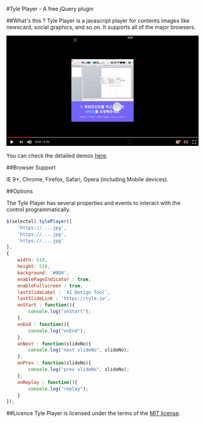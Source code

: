 #Tyle Player - A free jQuery plugin

##What's this ?
Tyle Player is a javascript player for contents images like newscard, social graphics, and so on. It supports all of the major browsers.

[![ScreenShot](./etc/screenshot.png)](https://www.youtube.com/watch?v=pjcGwRyaqY0)

You can check the detailed demos [here](https://tyle.io/cards).


##Browser Support

IE 9+, Chrome, Firefox, Safari, Opera (including Mobile devices).


##Options

The Tyle Player has several properties and events to interact with the control programmatically.
```javascript
$(selectol).tylePlayer([
    'https://....jpg',
    'https://....jpg',
    'https://....jpg'
],
{
    width: 510,
    height: 510,
    background: '#000',
    enablePageIndicator : true,
    enableFullscreen : true,
    lastSlideLabel : 'AI Design Tool',
    lastSlideLink : 'https://tyle.io',
    onStart : function(){
        console.log("onStart");
    },
    onEnd : function(){
        console.log("onEnd");
    },
    onNext : function(slideNo){
        console.log("next slideNo", slideNo);
    },
    onPrev : function(slideNo){
        console.log("prev slideNo", slideNo);
    },
    onReplay : function(){
        console.log("replay");
    }
});
```

##Licence
Tyle Player is licensed under the terms of the [MIT license](http://roundsliderui.com/licence.html).
